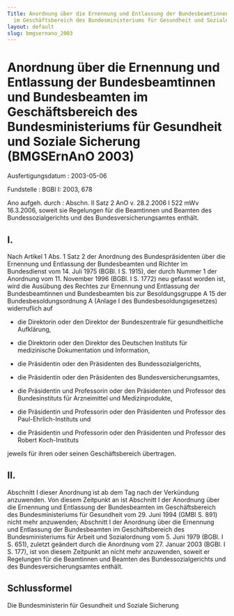 ```yaml
---
Title: Anordnung über die Ernennung und Entlassung der Bundesbeamtinnen und Bundesbeamten
  im Geschäftsbereich des Bundesministeriums für Gesundheit und Soziale Sicherung
layout: default
slug: bmgsernano_2003
---
```


# Anordnung über die Ernennung und Entlassung der Bundesbeamtinnen und Bundesbeamten im Geschäftsbereich des Bundesministeriums für Gesundheit und Soziale Sicherung (BMGSErnAnO 2003)

Ausfertigungsdatum
:   2003-05-06

Fundstelle
:   BGBl I: 2003, 678

Ano aufgeh. durch
:   Abschn. II Satz 2 AnO v. 28.2.2006 I 522 mWv 16.3.2006, soweit sie Regelungen für die Beamtinnen und Beamten des Bundessozialgerichts und des Bundesversicherungsamtes enthält.


## I.

Nach Artikel 1 Abs. 1 Satz 2 der Anordnung des Bundespräsidenten über
die Ernennung und Entlassung der Bundesbeamten und Richter im
Bundesdienst vom 14. Juli 1975 (BGBl. I S. 1915), der durch Nummer 1
der Anordnung vom 11. November 1996 (BGBl. I S. 1772) neu gefasst
worden ist, wird die Ausübung des Rechtes zur Ernennung und Entlassung
der Bundesbeamtinnen und Bundesbeamten bis zur Besoldungsgruppe A 15
der Bundesbesoldungsordnung A (Anlage I des Bundesbesoldungsgesetzes)
widerruflich auf

-   die Direktorin oder den Direktor der Bundeszentrale für
    gesundheitliche Aufklärung,


-   die Direktorin oder den Direktor des Deutschen Instituts für
    medizinische Dokumentation und Information,


-   die Präsidentin oder den Präsidenten des Bundessozialgerichts,


-   die Präsidentin oder den Präsidenten des Bundesversicherungsamtes,


-   die Präsidentin und Professorin oder den Präsidenten und Professor des
    Bundesinstituts für Arzneimittel und Medizinprodukte,


-   die Präsidentin und Professorin oder den Präsidenten und Professor des
    Paul-Ehrlich-Instituts und


-   die Präsidentin und Professorin oder den Präsidenten und Professor des
    Robert Koch-Instituts



jeweils für ihren oder seinen Geschäftsbereich übertragen.


## II.

Abschnitt I dieser Anordnung ist ab dem Tag nach der Verkündung
anzuwenden. Von diesem Zeitpunkt an ist Abschnitt I der Anordnung über
die Ernennung und Entlassung der Bundesbeamten im Geschäftsbereich des
Bundesministeriums für Gesundheit vom 29. Juni 1994 (GMBl S. 891)
nicht mehr anzuwenden; Abschnitt I der Anordnung über die Ernennung
und Entlassung der Bundesbeamten im Geschäftsbereich des
Bundesministeriums für Arbeit und Sozialordnung vom 5. Juni 1979
(BGBl. I S. 651), zuletzt geändert durch die Anordnung vom 27. Januar
2003 (BGBl. I S. 177), ist von diesem Zeitpunkt an nicht mehr
anzuwenden, soweit er Regelungen für die Beamtinnen und Beamten des
Bundessozialgerichts und des Bundesversicherungsamtes enthält.


## Schlussformel

Die Bundesministerin für Gesundheit und Soziale Sicherung


